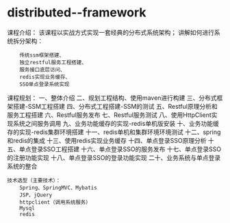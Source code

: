 # distributed--framework

课程介绍：
    该课程以实战方式实现一套经典的分布式系统架构；
    讲解如何进行系统拆分架构：
    
        传统ssm框架搭建、
        独立restful服务工程搭建、
        服务接口底层访问、
        redis实现业务缓存、
        SSO单点登录系统实现
    
课程规划：
    一、整体介绍
    二、规划工程结构、使用maven进行构建
    三、分布式框架搭建-SSM工程搭建
    四、分布式工程搭建-SSM的测试
    五、Restful原理分析和服务工程搭建
    六、Restful服务发布
    七、Restful服务测试
    八、使用HttpClient实现系统之间服务调用
    九、业务功能缓存的实现-redis单机版安装
    十、业务功能缓存的实现-redis集群环境搭建
    十一、redis单机和集群环境环境测试
    十二、spring和redis的集成
    十三、使用redis实现业务缓存
    十四、单点登录SSO原理分析
    十五、单点登录SSO工程搭建
    十六、单点登录SSO的服务发布
    十七、单点登录SSO的注册功能实现
    十八、单点登录SSO的登录功能实现
    二十、业务系统与单点登录系统的整合
    
    技术选型（主要技术）：
        Spring、SpringMVC、Mybatis
        JSP、jQuery
        httpclient（调用系统服务）
        Mysql
        redis
        
    